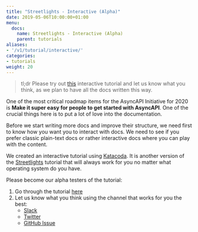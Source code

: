```yaml
---
title: "Streetlights - Interactive (Alpha)"
date: 2019-05-06T10:00:00+01:00
menu:
  docs:
    name: Streetlights - Interactive (Alpha)
    parent: tutorials
aliases:
- '/v1/tutorial/interactive/'
categories:
- tutorials
weight: 20
---
```


>tl;dr
Please try out [this](https://www.katacoda.com/asyncapi/scenarios/streetlight-tut) interactive tutorial and let us know what you think, as we plan to have all the docs written this way.<!--more-->

One of the most critical roadmap items for the AsyncAPI Initiative for 2020 is **Make it super easy for people to get started with AsyncAPI**. One of the crucial things here is to put a lot of love into the documentation.

Before we start writing more docs and improve their structure, we need first to know how you want you to interact with docs. We need to see if you prefer classic plain-text docs or rather interactive docs where you can play with the content.

We created an interactive tutorial using [Katacoda](https://www.katacoda.com/). It is another version of the [Streetlights](../streetlights) tutorial that will always work for you no matter what operating system do you have.

Please become our alpha testers of the tutorial:

1. Go through the tutorial [here](https://www.katacoda.com/asyncapi/scenarios/streetlight-tut)
2. Let us know what you think using the channel that works for you the best:
    - [Slack](https://www.asyncapi.com/slack-invite/)
    - [Twitter](https://twitter.com/AsyncAPISpec)
    - [GitHub Issue](https://github.com/asyncapi/website/issues/)